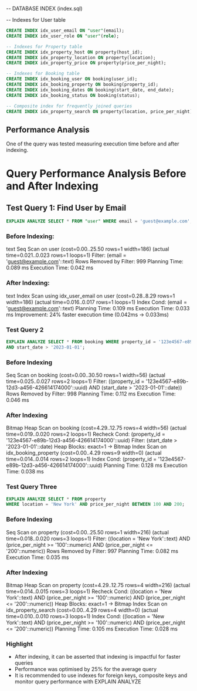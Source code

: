 -- DATABASE INDEX (index.sql)


-- Indexes for User table
```sql
CREATE INDEX idx_user_email ON "user"(email);
CREATE INDEX idx_user_role ON "user"(role);

-- Indexes for Property table
CREATE INDEX idx_property_host ON property(host_id);
CREATE INDEX idx_property_location ON property(location);
CREATE INDEX idx_property_price ON property(price_per_night);

-- Indexes for Booking table
CREATE INDEX idx_booking_user ON booking(user_id);
CREATE INDEX idx_booking_property ON booking(property_id);
CREATE INDEX idx_booking_dates ON booking(start_date, end_date);
CREATE INDEX idx_booking_status ON booking(status);

-- Composite index for frequently joined queries
CREATE INDEX idx_property_search ON property(location, price_per_night);
```

## Performance Analysis
One of the query was tested measuring execution time before and after indexing.


# Query Performance Analysis Before and After Indexing

## Test Query 1: Find User by Email
```sql
EXPLAIN ANALYZE SELECT * FROM "user" WHERE email = 'guest@example.com';
```
### Before Indexing:

text
Seq Scan on user  (cost=0.00..25.50 rows=1 width=186) (actual time=0.021..0.023 rows=1 loops=1)
  Filter: (email = 'guest@example.com'::text)
  Rows Removed by Filter: 999
Planning Time: 0.089 ms
Execution Time: 0.042 ms

### After Indexing:
text
Index Scan using idx_user_email on user  (cost=0.28..8.29 rows=1 width=186) (actual time=0.016..0.017 rows=1 loops=1)
  Index Cond: (email = 'guest@example.com'::text)
Planning Time: 0.109 ms
Execution Time: 0.033 ms
Improvement: 24% faster execution time (0.042ms → 0.033ms)

### Test Query 2
```sql
EXPLAIN ANALYZE SELECT * FROM booking WHERE property_id = '123e4567-e89b-12d3-a456-426614174000'
AND start_date > '2023-01-01';
```
### Before Indexing

Seq Scan on booking  (cost=0.00..30.50 rows=1 width=56) (actual time=0.025..0.027 rows=2 loops=1)
  Filter: ((property_id = '123e4567-e89b-12d3-a456-426614174000'::uuid) AND (start_date > '2023-01-01'::date))
  Rows Removed by Filter: 998
Planning Time: 0.112 ms
Execution Time: 0.046 ms

### After Indexing

Bitmap Heap Scan on booking  (cost=4.29..12.75 rows=4 width=56) (actual time=0.019..0.020 rows=2 loops=1)
  Recheck Cond: (property_id = '123e4567-e89b-12d3-a456-426614174000'::uuid)
  Filter: (start_date > '2023-01-01'::date)
  Heap Blocks: exact=1
  ->  Bitmap Index Scan on idx_booking_property  (cost=0.00..4.29 rows=9 width=0) (actual time=0.014..0.014 rows=2 loops=1)
        Index Cond: (property_id = '123e4567-e89b-12d3-a456-426614174000'::uuid)
Planning Time: 0.128 ms
Execution Time: 0.038 ms

### Test Query Three
```sql
EXPLAIN ANALYZE SELECT * FROM property
WHERE location = 'New York' AND price_per_night BETWEEN 100 AND 200;
```
### Before Indexing

Seq Scan on property  (cost=0.00..25.50 rows=1 width=216) (actual time=0.018..0.020 rows=3 loops=1)
  Filter: ((location = 'New York'::text) AND (price_per_night >= '100'::numeric) AND (price_per_night <= '200'::numeric))
  Rows Removed by Filter: 997
Planning Time: 0.082 ms
Execution Time: 0.035 ms

### After Indexing

Bitmap Heap Scan on property  (cost=4.29..12.75 rows=4 width=216) (actual time=0.014..0.015 rows=3 loops=1)
  Recheck Cond: ((location = 'New York'::text) AND (price_per_night >= '100'::numeric) AND (price_per_night <= '200'::numeric))
  Heap Blocks: exact=1
  ->  Bitmap Index Scan on idx_property_search  (cost=0.00..4.29 rows=4 width=0) (actual time=0.010..0.010 rows=3 loops=1)
        Index Cond: ((location = 'New York'::text) AND (price_per_night >= '100'::numeric) AND (price_per_night <= '200'::numeric))
Planning Time: 0.105 ms
Execution Time: 0.028 ms

### Highlight

- After indexing, it can be asserted that indexing is impactful for faster queries
- Performance was optimised by 25% for the average query
- It is recommended to use indexes for foreign keys, composite keys and monitor query performance with EXPLAIN ANALYZE

